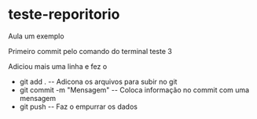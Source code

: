 # teste-reporitorio
Aula um exemplo


Primeiro commit pelo comando do terminal
teste 3

Adiciou mais uma linha e fez o 
- git add . -- Adicona os arquivos para subir no git
- git commit -m "Mensagem" -- Coloca informação no commit com uma mensagem
- git push -- Faz o empurrar os dados
